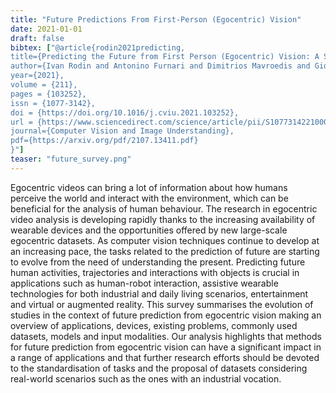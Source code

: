 ```yaml
---
title: "Future Predictions From First-Person (Egocentric) Vision"
date: 2021-01-01
draft: false
bibtex: ["@article{rodin2021predicting,
title={Predicting the Future from First Person (Egocentric) Vision: A Survey},
author={Ivan Rodin and Antonino Furnari and Dimitrios Mavroedis and Giovanni Maria Farinella},
year={2021},
volume = {211},
pages = {103252},
issn = {1077-3142},
doi = {https://doi.org/10.1016/j.cviu.2021.103252},
url = {https://www.sciencedirect.com/science/article/pii/S1077314221000965},
journal={Computer Vision and Image Understanding},
pdf={https://arxiv.org/pdf/2107.13411.pdf}
}"]
teaser: "future_survey.png"
---
```


Egocentric videos can bring a lot of information about how humans perceive the world and interact with the environment, which
can be beneficial for the analysis of human behaviour. The research in egocentric video analysis is developing rapidly thanks to the
increasing availability of wearable devices and the opportunities offered by new large-scale egocentric datasets. As computer vision
techniques continue to develop at an increasing pace, the tasks related to the prediction of future are starting to evolve from the need
of understanding the present. Predicting future human activities, trajectories and interactions with objects is crucial in applications
such as human-robot interaction, assistive wearable technologies for both industrial and daily living scenarios, entertainment and
virtual or augmented reality. This survey summarises the evolution of studies in the context of future prediction from egocentric
vision making an overview of applications, devices, existing problems, commonly used datasets, models and input modalities. Our
analysis highlights that methods for future prediction from egocentric vision can have a significant impact in a range of applications
and that further research efforts should be devoted to the standardisation of tasks and the proposal of datasets considering real-world
scenarios such as the ones with an industrial vocation.